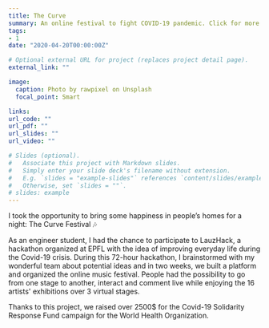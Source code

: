 ```yaml
---
title: The Curve
summary: An online festival to fight COVID-19 pandemic. Click for more details!
tags:
- 1
date: "2020-04-20T00:00:00Z"

# Optional external URL for project (replaces project detail page).
external_link: ""

image:
  caption: Photo by rawpixel on Unsplash
  focal_point: Smart

links:
url_code: ""
url_pdf: ""
url_slides: ""
url_video: ""

# Slides (optional).
#   Associate this project with Markdown slides.
#   Simply enter your slide deck's filename without extension.
#   E.g. `slides = "example-slides"` references `content/slides/example-slides.md`.
#   Otherwise, set `slides = ""`.
# slides: example
---
```


I took the opportunity to bring some happiness in people’s homes for a night: The Curve Festival 🎶

As an engineer student, I had the chance to participate to LauzHack, a hackathon organized at EPFL with the idea of improving everyday life during the Covid-19 crisis. 
During this 72-hour hackathon, I brainstormed with my wonderful team about potential ideas and in two weeks, we built a platform and organized the online music festival. People had the possibility to go from one stage to another, interact and comment live while enjoying the 16 artists' exhibitions over 3 virtual stages.

Thanks to this project, we raised over 2500$ for the Covid-19 Solidarity Response Fund campaign for the World Health Organization. 

